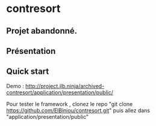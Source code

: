 # contresort

## Projet abandonné.

## Présentation

## Quick start



Demo : http://project.jlb.ninja/archived-contresort/application/presentation/public/


Pour tester le framework , clonez le repo "git clone https://github.com/ElBiniou/contresort.git" puis allez dans "application/presentation/public"
